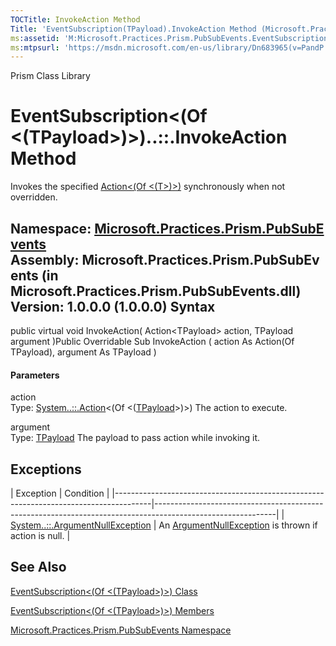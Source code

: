 ```yaml
---
TOCTitle: InvokeAction Method
Title: 'EventSubscription(TPayload).InvokeAction Method (Microsoft.Practices.Prism.PubSubEvents)'
ms:assetid: 'M:Microsoft.Practices.Prism.PubSubEvents.EventSubscription\`1.InvokeAction(System.Action{\`0},\`0)'
ms:mtpsurl: 'https://msdn.microsoft.com/en-us/library/Dn683965(v=PandP.50)'
---
```


Prism Class Library

EventSubscription&lt;(Of &lt;(TPayload&gt;)&gt;)..::.InvokeAction Method
========================================================================

Invokes the specified [Action&lt;(Of &lt;(T&gt;)&gt;)](http://msdn2.microsoft.com/en-us/library/018hxwa8) synchronously when not overridden.

**Namespace:** [Microsoft.Practices.Prism.PubSubEvents](https://msdn.microsoft.com/n:microsoft.practices.prism.pubsubevents)
**Assembly:** Microsoft.Practices.Prism.PubSubEvents (in Microsoft.Practices.Prism.PubSubEvents.dll) Version: 1.0.0.0 (1.0.0.0)
Syntax
------

<span id="syntaxToggle"></span>public virtual void InvokeAction( Action&lt;TPayload&gt; action, TPayload argument )Public Overridable Sub InvokeAction ( action As Action(Of TPayload), argument As TPayload )
#### Parameters

action  
Type: [System..::.Action](http://msdn2.microsoft.com/en-us/library/018hxwa8)&lt;(Of &lt;([TPayload](https://msdn.microsoft.com/t:microsoft.practices.prism.pubsubevents.eventsubscription%601)&gt;)&gt;)
The action to execute.

<!-- -->

argument  
Type: [TPayload](https://msdn.microsoft.com/t:microsoft.practices.prism.pubsubevents.eventsubscription%601)
The payload to pass action while invoking it.

Exceptions
----------

<span id="exceptionsToggle"></span>
| Exception                                                                             | Condition                                                                                                  |
|---------------------------------------------------------------------------------------|------------------------------------------------------------------------------------------------------------|
| [System..::.ArgumentNullException](http://msdn2.microsoft.com/en-us/library/27426hcy) | An [ArgumentNullException](http://msdn2.microsoft.com/en-us/library/27426hcy) is thrown if action is null. |

See Also
--------

<span id="seeAlsoToggle"></span>
[EventSubscription&lt;(Of &lt;(TPayload&gt;)&gt;) Class](https://msdn.microsoft.com/t:microsoft.practices.prism.pubsubevents.eventsubscription%601)

[EventSubscription&lt;(Of &lt;(TPayload&gt;)&gt;) Members](https://msdn.microsoft.com/allmembers.t:microsoft.practices.prism.pubsubevents.eventsubscription%601)

[Microsoft.Practices.Prism.PubSubEvents Namespace](https://msdn.microsoft.com/n:microsoft.practices.prism.pubsubevents)
